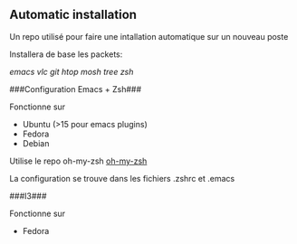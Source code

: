 Automatic installation
------------

Un repo utilisé pour faire une intallation automatique sur un nouveau poste

Installera de base les packets:

*emacs vlc git htop mosh tree zsh*

###Configuration Emacs + Zsh###
 
Fonctionne sur
* Ubuntu (>15 pour emacs plugins)
* Fedora
* Debian

Utilise le repo oh-my-zsh [oh-my-zsh](https://github.com/exocen/oh-my-zsh.git)

La configuration se trouve dans les fichiers .zshrc et .emacs

###I3###

Fonctionne sur
* Fedora
